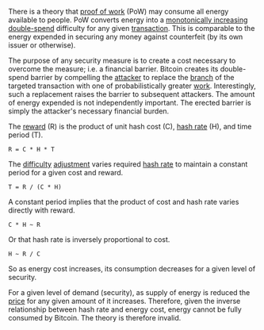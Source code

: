 There is a theory that [proof of work](Glossary#proof) (PoW) may consume all energy available to people. PoW converts energy into a [monotonically increasing](https://en.wikipedia.org/wiki/Monotonic_function) [double-spend](Glossary#double-spend) difficulty for any given [transaction](Glossary#transaction). This is comparable to the energy expended in securing any money against counterfeit (by its own issuer or otherwise).

The purpose of any security measure is to create a cost necessary to overcome the measure; i.e. a financial barrier. Bitcoin creates its double-spend barrier by compelling the [attacker](Glossary#attack) to replace the [branch](Glossary#branch) of the targeted transaction with one of probabilistically greater [work](Glossary#work). Interestingly, such a replacement raises the barrier to subsequent attackers. The amount of energy expended is not independently important. The erected barrier is simply the attacker's necessary financial burden.

The [reward](Glossary#reward) (R) is the product of unit hash cost (C), [hash rate](Glossary#hash-rate) (H), and time period (T).
```
R = C * H * T
```
The [difficulty](Glossary#difficulty) [adjustment](Glossary#adjustment) varies required [hash rate](Glossary#hash-rate) to maintain a constant period for a given cost and reward.
```
T = R / (C * H)
```
A constant period implies that the product of cost and hash rate varies directly with reward.
```
C * H ~ R
```
Or that hash rate is inversely proportional to cost.
```
H ~ R / C
```
So as energy cost increases, its consumption decreases for a given level of security.

For a given level of demand (security), as supply of energy is reduced the [price](Glossary#price) for any given amount of it increases. Therefore, given the inverse relationship between hash rate and energy cost, energy cannot be fully consumed by Bitcoin. The theory is therefore invalid.
